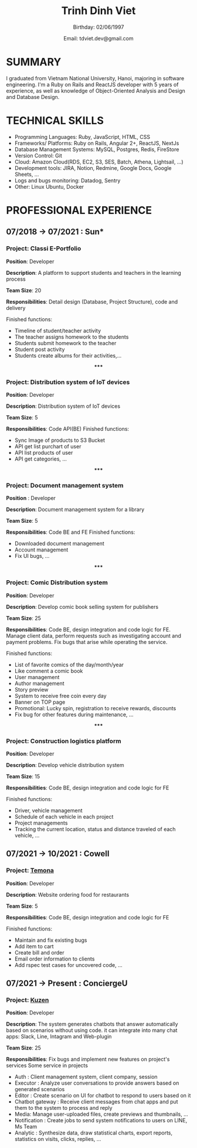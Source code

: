 

<h1 align="center">
Trinh Dinh Viet
</h1>
<p align="center">
Birthday: 02/06/1997
</p>
<p align="center">
Email: tdviet.dev@gmail.com
</p>

# SUMMARY
I graduated from Vietnam National University, Hanoi, majoring in software engineering. I'm a Ruby on Rails and ReactJS developer with 5 years of experience, as well as knowledge of Object-Oriented Analysis and Design and Database Design.

# TECHNICAL SKILLS
* Programming Languages: Ruby, JavaScript, HTML, CSS
* Frameworks/ Platforms: Ruby on Rails, Angular 2+, ReactJS, NextJs
* Database Management Systems: MySQL, Postgres, Redis, FireStore
* Version Control: Git
* Cloud: Amazon Cloud(RDS, EC2, S3, SES, Batch, Athena, Lightsail, ...)
* Development tools: JIRA, Notion, Redmine, Google Docs, Google Sheets, ...
* Logs and bugs monitoring: Datadog, Sentry
* Other: Linux Ubuntu, Docker

# PROFESSIONAL EXPERIENCE
## 07/2018 → 07/2021 : Sun*

### **Project**: Classi  E-Portfolio									

**Position**: Developer

**Description**: A platform to support students and teachers in the learning process

**Team Size**: 20

**Responsibilities**: Detail design (Database, Project Structure), code and delivery

Finished functions:
- Timeline of student/teacher activity
- The teacher assigns homework to the students
- Students submit homework to the teacher
- Student post activity
- Students create albums for their activities,...

<p align="center">
  <b>***</b>
</p>

### **Project**: Distribution system of IoT devices							

**Position**: Developer

**Description**: Distribution system of IoT devices

**Team Size**: 5

**Responsibilities**: 
Code API(BE)
Finished functions:
- Sync Image of products to S3 Bucket
- API get list purchart of user
- API list products of user
- API get categories, ...


<p align="center">
  <b>***</b>
</p>

### **Project**: Document management system				

**Position** : Developer

**Description**: Document management system for a library

**Team Size**: 5

**Responsibilities**: 
Code BE and FE
Finished functions:
- Downloaded document management
- Account management
- Fix UI bugs, ...

<p align="center">
  <b>***</b>
</p>

### **Project**: Comic Distribution system

**Position**: Developer

**Description**: Develop comic book selling system for publishers

**Team Size**: 25

**Responsibilities**: 
Code BE, design integration and code logic for FE. Manage client data, perform requests such as investigating account and payment problems. Fix bugs that arise while operating the service.

Finished functions:
- List of favorite comics of the day/month/year
- Like comment a comic book
- User management
- Author management
- Story preview
- System to receive free coin every day
- Banner on TOP page
- Promotional: Lucky spin, registration to receive rewards, discounts
- Fix bug for other features during maintenance, ...


<p align="center">
  <b>***</b>
</p>

### **Project**: Construction logistics platform					

**Position**: Developer

**Description**: Develop vehicle distribution system

**Team Size**: 15

**Responsibilities**: 
Code BE, design integration and code logic for FE

Finished functions:
- Driver, vehicle management
- Schedule of each vehicle in each project 
- Project managements
- Tracking the current location, status and distance traveled of each vehicle, ...


## 07/2021 → 10/2021 : Cowell

### **Project**: [Temona](https://temona.co.jp/)			

**Position**: Developer

**Description**: Website ordering food for restaurants

**Team Size**: 5

**Responsibilities**: 
Code BE, design integration and code logic for FE

Finished functions:
- Maintain and fix existing bugs
- Add item to cart
- Create bill and order
- Email order information to clients
- Add rspec test cases for uncovered code, ...

## 07/2021 → Present : ConciergeU

### **Project**: [Kuzen](https://www.kuzen.io/)			

**Position**: Developer

**Description**: The system generates chatbots that answer automatically based on scenarios without using code. it can integrate into many chat apps: Slack, Line, Intagram and Web-plugin

**Team Size**: 25

**Responsibilities**: Fix bugs and implement new features on project's services
Some service in projects
- Auth : Client management system, client company, session 
- Executor : Analyze user conversations to provide answers based on generated scenarios
- Editor : Create scenario on UI for chatbot to respond to users based on it
- Chatbot gateway : Receive client messages from chat apps and put them to the system to process and reply
- Media: Manage user-uploaded files, create previews and thumbnails, ...
- Notification : Create jobs to send system notifications to users on LINE, Ms Team
- Analytic : Synthesize data, draw statistical charts, export reports, statistics on visits, clicks, replies, ...

